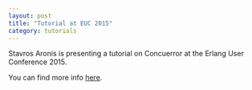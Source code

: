 ```yaml
---
layout: post
title: "Tutorial at EUC 2015"
category: tutorials
---
```


Stavros Aronis is presenting a tutorial on Concuerror at the Erlang User Conference 2015.

You can find more info [here](http://www.erlang-factory.com/euc2015/stavros-aronis).
